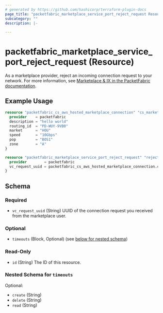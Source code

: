 ```yaml
---
# generated by https://github.com/hashicorp/terraform-plugin-docs
page_title: "packetfabric_marketplace_service_port_reject_request Resource - terraform-provider-packetfabric"
subcategory: ""
description: |-
  
---
```


# packetfabric_marketplace_service_port_reject_request (Resource)

As a marketplace provider, reject an incoming connection request to your network.  For more information, see [Marketplace & IX in the PacketFabric documentation](https://docs.packetfabric.com/eco/). 

## Example Usage

```terraform
resource "packetfabric_cs_aws_hosted_marketplace_connection" "cs_marketplace_conn1" {
  provider    = packetfabric
  description = "hello world"
  routing_id  = "PD-WUY-9VB0"
  market      = "HOU"
  speed       = "10Gbps"
  pop         = "BOS1"
  zone        = "A"
}

resource "packetfabric_marketplace_service_port_reject_request" "reject_request_aws" {
  provider        = packetfabric
  vc_request_uuid = packetfabric_cs_aws_hosted_marketplace_connection.cs_marketplace_conn1.id
}
```

<!-- schema generated by tfplugindocs -->
## Schema

### Required

- `vc_request_uuid` (String) UUID of the connection request you received from the marketplace user.

### Optional

- `timeouts` (Block, Optional) (see [below for nested schema](#nestedblock--timeouts))

### Read-Only

- `id` (String) The ID of this resource.

<a id="nestedblock--timeouts"></a>
### Nested Schema for `timeouts`

Optional:

- `create` (String)
- `delete` (String)
- `read` (String)


